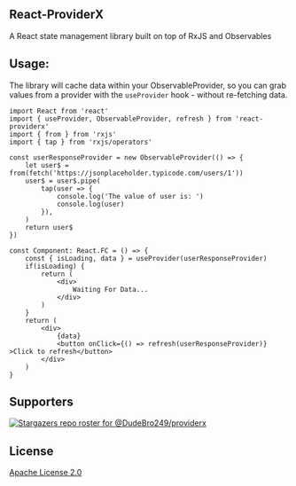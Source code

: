 ## React-ProviderX
A React state management library built on top of RxJS and Observables

## Usage:
The library will cache data within your ObservableProvider, so you can grab values from a provider with the `useProvider`
hook - without re-fetching data.
```tsx
import React from 'react'
import { useProvider, ObservableProvider, refresh } from 'react-providerx'
import { from } from 'rxjs'
import { tap } from 'rxjs/operators'

const userResponseProvider = new ObservableProvider(() => {
    let user$ = from(fetch('https://jsonplaceholder.typicode.com/users/1'))
    user$ = user$.pipe(
        tap(user => {
            console.log('The value of user is: ')
            console.log(user)
        }),
    )
    return user$
})

const Component: React.FC = () => {
    const { isLoading, data } = useProvider(userResponseProvider)
    if(isLoading) {
        return (
            <div>
                Waiting For Data...
            </div>
        )
    }
    return (
        <div>
            {data}
            <button onClick={() => refresh(userResponseProvider)} >Click to refresh</button>
        </div>
    )
}
```
## Supporters
[![Stargazers repo roster for @DudeBro249/providerx](https://reporoster.com/stars/DudeBro249/providerx)](https://github.com/DudeBro249/providerx/stargazers)

## License
[Apache License 2.0](https://choosealicense.com/licenses/apache-2.0/)
